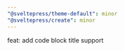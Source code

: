 ```yaml
---
"@sveltepress/theme-default": minor
"@sveltepress/create": minor
---
```


feat: add code block title support
